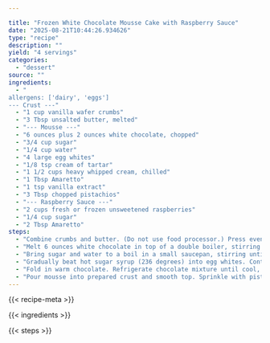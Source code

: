 ```yaml
---

title: "Frozen White Chocolate Mousse Cake with Raspberry Sauce"
date: "2025-08-21T10:44:26.934626"
type: "recipe"
description: ""
yield: "4 servings"
categories:
  - "dessert"
source: ""
ingredients:
  - "
allergens: ['dairy', 'eggs']
--- Crust ---"
  - "1 cup vanilla wafer crumbs"
  - "3 Tbsp unsalted butter, melted"
  - "--- Mousse ---"
  - "6 ounces plus 2 ounces white chocolate, chopped"
  - "3/4 cup sugar"
  - "1/4 cup water"
  - "4 large egg whites"
  - "1/8 tsp cream of tartar"
  - "1 1/2 cups heavy whipped cream, chilled"
  - "1 Tbsp Amaretto"
  - "1 tsp vanilla extract"
  - "3 Tbsp chopped pistachios"
  - "--- Raspberry Sauce ---"
  - "2 cups fresh or frozen unsweetened raspberries"
  - "1/4 cup sugar"
  - "2 Tbsp Amaretto"
steps:
  - "Combine crumbs and butter. (Do not use food processor.) Press evenly into bottom of a 9-inch springform pan. Refrigerate."
  - "Melt 6 ounces white chocolate in top of a double boiler, stirring until smooth. If necessary, add milk a tsp at a time until chocolate is smooth and able to drizzle. Leave in double boiler until ready to use."
  - "Bring sugar and water to a boil in a small saucepan, stirring until sugar dissolves. Continue boiling, without stirring, until a candy thermometer reads 236 degrees (soft ball stage). While sugar and water are coming to a boil, beat egg whites and cream of tartar until soft peaks form."
  - "Gradually beat hot sugar syrup (236 degrees) into egg whites. Continue beating until mixture forms stiff peaks."
  - "Fold in warm chocolate. Refrigerate chocolate mixture until cool, but not set, about 5 minutes. Heat remaining 2 ounces of white chocolate in double boiler, adding milk a tsp at a time if necessary. Meanwhile, whip cream, Amaretto, and vanilla in a large bowl until soft peaks form. Remove mixture from refrigerator and gently fold cream in. Fold in remaining 2 ounces of melted white chocolate."
  - "Pour mousse into prepared crust and smooth top. Sprinkle with pistachios. Freeze until firm, about 3 hours. Cover with plastic wrap and move to refrigerator. Puree raspberries in a blender. Stir in sugar and Amaretto. Refrigerate sauce at least 1 hour. When ready to serve, remove from mousse cake from refrigerator, and drizzle raspberry sauce on top."
---
```


{{< recipe-meta >}}

{{< ingredients >}}

{{< steps >}}
